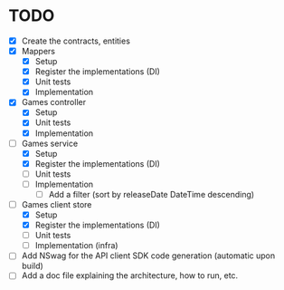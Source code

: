 # TODO

- [x] Create the contracts, entities
- [x] Mappers
    - [x] Setup
    - [x] Register the implementations (DI)
    - [x] Unit tests
    - [x] Implementation
- [x] Games controller
    - [x] Setup
    - [x] Unit tests
    - [x] Implementation
- [ ] Games service
    - [x] Setup
    - [x] Register the implementations (DI)
    - [ ] Unit tests
    - [ ] Implementation
        - [ ] Add a filter (sort by releaseDate DateTime descending)
- [ ] Games client store
    - [x] Setup
    - [x] Register the implementations (DI)
    - [ ] Unit tests
    - [ ] Implementation (infra)
- [ ] Add NSwag for the API client SDK code generation (automatic upon build)
- [ ] Add a doc file explaining the architecture, how to run, etc.
